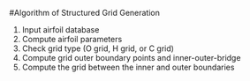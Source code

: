 #Algorithm of Structured Grid Generation 


1. Input airfoil database
2. Compute airfoil parameters
3. Check grid type (O grid, H grid, or C grid)
4. Compute grid outer boundary points and inner-outer-bridge
5. Compute the grid between the inner and outer boundaries
